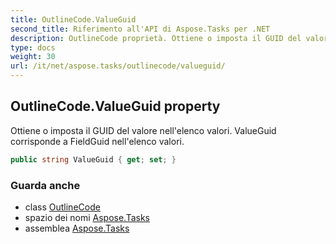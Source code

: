```yaml
---
title: OutlineCode.ValueGuid
second_title: Riferimento all'API di Aspose.Tasks per .NET
description: OutlineCode proprietà. Ottiene o imposta il GUID del valore nellelenco valori. ValueGuid corrisponde a FieldGuid nellelenco valori.
type: docs
weight: 30
url: /it/net/aspose.tasks/outlinecode/valueguid/
---
```

## OutlineCode.ValueGuid property

Ottiene o imposta il GUID del valore nell'elenco valori. ValueGuid corrisponde a FieldGuid nell'elenco valori.

```csharp
public string ValueGuid { get; set; }
```

### Guarda anche

* class [OutlineCode](../)
* spazio dei nomi [Aspose.Tasks](../../outlinecode/)
* assemblea [Aspose.Tasks](../../../)


